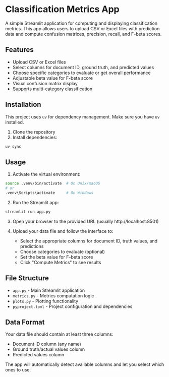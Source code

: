 # Classification Metrics App

A simple Streamlit application for computing and displaying classification metrics. This app allows users to upload CSV or Excel files with prediction data and compute confusion matrices, precision, recall, and F-beta scores.

## Features

- Upload CSV or Excel files
- Select columns for document ID, ground truth, and predicted values
- Choose specific categories to evaluate or get overall performance
- Adjustable beta value for F-beta score
- Visual confusion matrix display
- Supports multi-category classification

## Installation

This project uses `uv` for dependency management. Make sure you have `uv` installed.

1. Clone the repository
2. Install dependencies:
```bash
uv sync
```

## Usage

1. Activate the virtual environment:
```bash
source .venv/bin/activate  # On Unix/macOS
# or
.venv\Scripts\activate     # On Windows
```

2. Run the Streamlit app:
```bash
streamlit run app.py
```

3. Open your browser to the provided URL (usually http://localhost:8501)

4. Upload your data file and follow the interface to:
   - Select the appropriate columns for document ID, truth values, and predictions
   - Choose categories to evaluate (optional)
   - Set the beta value for F-beta score
   - Click "Compute Metrics" to see results

## File Structure

- `app.py` - Main Streamlit application
- `metrics.py` - Metrics computation logic
- `plots.py` - Plotting functionality
- `pyproject.toml` - Project configuration and dependencies

## Data Format

Your data file should contain at least three columns:
- Document ID column (any name)
- Ground truth/actual values column
- Predicted values column

The app will automatically detect available columns and let you select which ones to use.